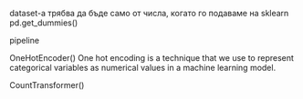 dataset-a трябва да бъде само от числа, когато го подаваме на sklearn
pd.get_dummies()

pipeline

OneHotEncoder()
One hot encoding is a technique that we use to represent categorical variables as numerical values in a machine learning model.

CountTransformer()